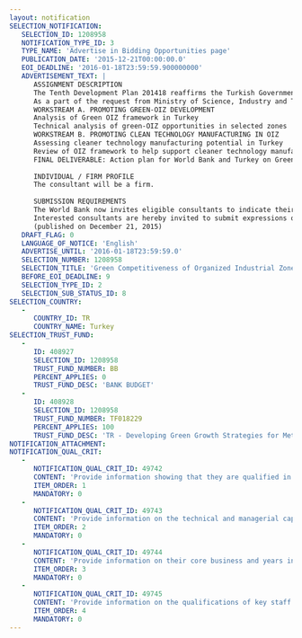 ```yaml
---
layout: notification
SELECTION_NOTIFICATION: 
   SELECTION_ID: 1208958
   NOTIFICATION_TYPE_ID: 3
   TYPE_NAME: 'Advertise in Bidding Opportunities page'
   PUBLICATION_DATE: '2015-12-21T00:00:00.0'
   EOI_DEADLINE: '2016-01-18T23:59:59.900000000'
   ADVERTISEMENT_TEXT: |
      ASSIGNMENT DESCRIPTION
      The Tenth Development Plan 201418 reaffirms the Turkish Governments commitment to increasing productivity and competitiveness of the Turkish economy. Boosting export competitiveness is an important component in meeting Turkey's aim towards a high-value added exports-driven economy and high growth rates.  Industry has been a significant driver for Turkeys economic progress in the past decade, the sector contributes 27 percent of value added (% GDP). Based on World Economic Forums Global Competitiveness analysis, Turkey is among efficiency-driven economies, striving to reach the next tier, innovation-driven economies. The national plan targets the expansion of industrial base through planned development of Organized Industrial Zones (OIZs). Operational OIZs in Turkey have mostly completed their factor-driven state by ensuring basic infrastructure and utilities, and moved into efficiency-driven state which now requires them to improve the quality of service they provide within OIZs and enhance their attractiveness for FDI. Green measures can help maximize efficiency potential of OIZs while targeting elevating resource consumption, waste generation and GHG emissions as a result of increased OIZ activities, while presenting a branding opportunity that improves competitiveness of the zone itself. The OIZs also develop important ties with the cities in which they operate and constitute and important part of sustainability at the city level through introducing green growth concepts.
      As a part of the request from Ministry of Science, Industry and Tehcnology has requested from the World Bank the undertaking of the following analysis:
      WORKSTREAM A. PROMOTING GREEN-OIZ DEVELOPMENT 
      Analysis of Green OIZ framework in Turkey 
      Technical analysis of green-OIZ opportunities in selected zones 
      WORKSTREAM B. PROMOTING CLEAN TECHNOLOGY MANUFACTURING IN OIZ 
      Assessing cleaner technology manufacturing potential in Turkey 
      Review of OIZ framework to help support cleaner technology manufacturing (CTM) 
      FINAL DELIVERABLE: Action plan for World Bank and Turkey on Green and Competitive OIZ
      
      INDIVIDUAL / FIRM PROFILE
      The consultant will be a firm. 
      
      SUBMISSION REQUIREMENTS
      The World Bank now invites eligible consultants to indicate their interest in providing the services. Interested consultants must provide information indicating that they are qualified to perform the services (brochures, description of similar assignments, experience in similar conditions, availability of appropriate skills among staff, etc. for firms; CV and cover letter for individuals). 
      Interested consultants are hereby invited to submit expressions of interest.
      (published on December 21, 2015)
   DRAFT_FLAG: 0
   LANGUAGE_OF_NOTICE: 'English'
   ADVERTISE_UNTIL: '2016-01-18T23:59:59.0'
   SELECTION_NUMBER: 1208958
   SELECTION_TITLE: 'Green Competitiveness of Organized Industrial Zones in Turkey'
   BEFORE_EOI_DEADLINE: 9
   SELECTION_TYPE_ID: 2
   SELECTION_SUB_STATUS_ID: 8
SELECTION_COUNTRY: 
   - 
      COUNTRY_ID: TR
      COUNTRY_NAME: Turkey
SELECTION_TRUST_FUND: 
   - 
      ID: 408927
      SELECTION_ID: 1208958
      TRUST_FUND_NUMBER: BB
      PERCENT_APPLIES: 0
      TRUST_FUND_DESC: 'BANK BUDGET'
   - 
      ID: 408928
      SELECTION_ID: 1208958
      TRUST_FUND_NUMBER: TF018229
      PERCENT_APPLIES: 100
      TRUST_FUND_DESC: 'TR - Developing Green Growth Strategies for Metropolitan Municipalities'
NOTIFICATION_ATTACHMENT: 
NOTIFICATION_QUAL_CRIT: 
   - 
      NOTIFICATION_QUAL_CRIT_ID: 49742
      CONTENT: 'Provide information showing that they are qualified in the field of the assignment.'
      ITEM_ORDER: 1
      MANDATORY: 0
   - 
      NOTIFICATION_QUAL_CRIT_ID: 49743
      CONTENT: 'Provide information on the technical and managerial capabilities of the firm.'
      ITEM_ORDER: 2
      MANDATORY: 0
   - 
      NOTIFICATION_QUAL_CRIT_ID: 49744
      CONTENT: 'Provide information on their core business and years in business.'
      ITEM_ORDER: 3
      MANDATORY: 0
   - 
      NOTIFICATION_QUAL_CRIT_ID: 49745
      CONTENT: 'Provide information on the qualifications of key staff.'
      ITEM_ORDER: 4
      MANDATORY: 0
---
```

